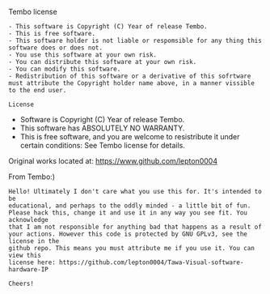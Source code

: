 
 Tembo license
 ~~~~~~~~~~~~~~
- This software is Copyright (C) Year of release Tembo.
- This is free software.
- This software holder is not liable or respomsible for any thing this software does or does not.
- You use this software at your own risk.
- You can distribute this software at your own risk.
- You can modify this software.
- Redistribution of this software or a derivative of this sofrtware must attribute the Copyright holder name above, in a manner vissible to the end user. 
 
 License
~~~~~~~~~~~~~~~~

- Software is Copyright (C) Year of release Tembo.
- This software has ABSOLUTELY NO WARRANTY.
- This is free software, and you are welcome to resistribute it under certain conditions: See Tembo license for details. 

Original works located at:
		https://www.github.com/lepton0004
		
From Tembo:)
~~~~~~~~~~~~~~~
Hello! Ultimately I don't care what you use this for. It's intended to be
educational, and perhaps to the oddly minded - a little bit of fun.
Please hack this, change it and use it in any way you see fit. You acknowledge
that I am not responsible for anything bad that happens as a result of
your actions. However this code is protected by GNU GPLv3, see the license in the
github repo. This means you must attribute me if you use it. You can view this
license here: https://github.com/lepton0004/Tawa-Visual-software-hardware-IP

Cheers!
